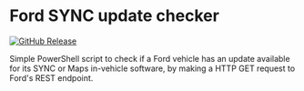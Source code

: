 Ford SYNC update checker
==========================================
[![GitHub Release](https://img.shields.io/github/release/Fdawgs/ford-sync-update-checker.svg)](https://github.com/Fdawgs/ford-sync-update-checker/releases/latest/)

Simple PowerShell script to check if a Ford vehicle has an update available for its SYNC or Maps in-vehicle software,
by making a HTTP GET request to Ford's REST endpoint.
